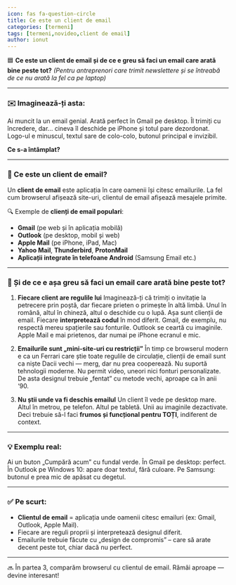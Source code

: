 ```yaml
---
icon: fas fa-question-circle
title: Ce este un client de email
categories: [termeni]
tags: [termeni,novideo,client de email]
author: ionut
---
```


🟦 **Ce este un client de email și de ce e greu să faci un email care arată bine peste tot?**
*(Pentru antreprenori care trimit newslettere și se întreabă de ce nu arată la fel ca pe laptop)*

---

### ✉️ Imaginează-ți asta:

Ai muncit la un email genial. Arată perfect în Gmail pe desktop. Îl trimiți cu încredere, dar... cineva îl deschide pe iPhone și totul pare dezordonat. Logo-ul e minuscul, textul sare de colo-colo, butonul principal e invizibil.

**Ce s-a întâmplat?**

---

### 📌 Ce este un client de email?

Un **client de email** este aplicația în care oamenii își citesc emailurile. La fel cum browserul afișează site-uri, clientul de email afișează mesajele primite.

🔍 Exemple de **clienți de email populari**:

* **Gmail** (pe web și în aplicația mobilă)
* **Outlook** (pe desktop, mobil și web)
* **Apple Mail** (pe iPhone, iPad, Mac)
* **Yahoo Mail**, **Thunderbird**, **ProtonMail**
* **Aplicații integrate în telefoane Android** (Samsung Email etc.)

---

### 🧠 Și de ce e așa greu să faci un email care arată bine peste tot?

1. **Fiecare client are regulile lui**
   Imaginează-ți că trimiți o invitație la petrecere prin poștă, dar fiecare prieten o primește în altă limbă. Unul în română, altul în chineză, altul o deschide cu o lupă.
   Așa sunt clienții de email. Fiecare **interpretează codul** în mod diferit. Gmail, de exemplu, nu respectă mereu spațierile sau fonturile. Outlook se ceartă cu imaginile. Apple Mail e mai prietenos, dar numai pe iPhone ecranul e mic.

2. **Emailurile sunt „mini-site-uri cu restricții”**
   În timp ce browserul modern e ca un Ferrari care știe toate regulile de circulație, clienții de email sunt ca niște Dacii vechi — merg, dar nu prea cooperează.
   Nu suportă tehnologii moderne. Nu permit video, uneori nici fonturi personalizate. De asta designul trebuie „fentat” cu metode vechi, aproape ca în anii ‘90.

3. **Nu știi unde va fi deschis emailul**
   Un client îl vede pe desktop mare. Altul în metrou, pe telefon. Altul pe tabletă. Unii au imaginile dezactivate. Deci trebuie să-l faci **frumos și funcțional pentru TOȚI**, indiferent de context.

---

### 💡 Exemplu real:

Ai un buton „Cumpără acum” cu fundal verde. În Gmail pe desktop: perfect. În Outlook pe Windows 10: apare doar textul, fără culoare. Pe Samsung: butonul e prea mic de apăsat cu degetul.

---

### ✅ Pe scurt:

* **Clientul de email** = aplicația unde oamenii citesc emailuri (ex: Gmail, Outlook, Apple Mail).
* Fiecare are reguli proprii și interpretează designul diferit.
* Emailurile trebuie făcute cu „design de compromis” – care să arate decent peste tot, chiar dacă nu perfect.

---

🔜 În partea 3, comparăm browserul cu clientul de email. Rămâi aproape — devine interesant!
